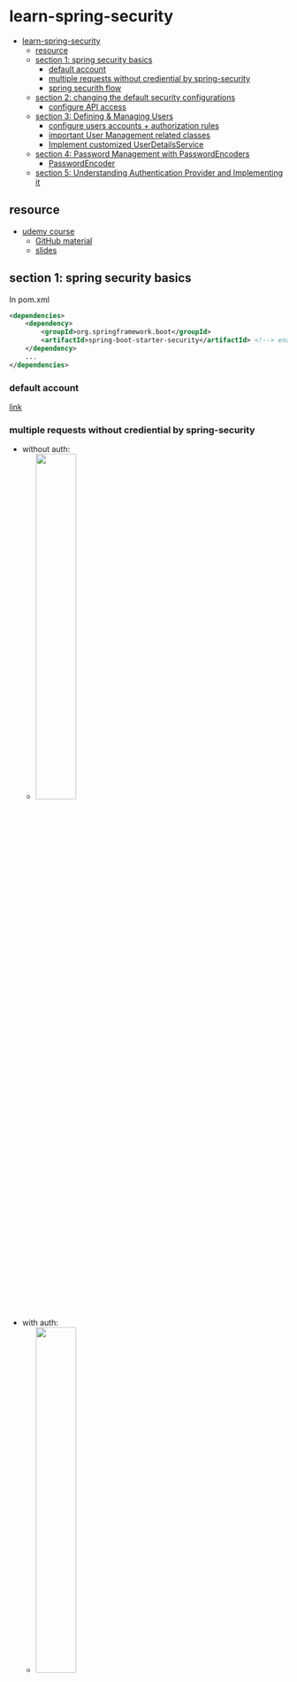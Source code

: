 # learn-spring-security
<!-- TOC -->

- [learn-spring-security](#learn-spring-security)
    - [resource](#resource)
    - [section 1: spring security basics](#section-1-spring-security-basics)
        - [default account](#default-account)
        - [multiple requests without crediential by spring-security](#multiple-requests-without-crediential-by-spring-security)
        - [spring securith flow](#spring-securith-flow)
    - [section 2: changing the default security configurations](#section-2-changing-the-default-security-configurations)
        - [configure API access](#configure-api-access)
    - [section 3: Defining & Managing Users](#section-3-defining--managing-users)
        - [configure users accounts + authorization rules](#configure-users-accounts--authorization-rules)
        - [important User Management related classes](#important-user-management-related-classes)
        - [Implement customized UserDetailsService](#implement-customized-userdetailsservice)
    - [section 4: Password Management with PasswordEncoders](#section-4-password-management-with-passwordencoders)
        - [PasswordEncoder](#passwordencoder)
    - [section 5: Understanding Authentication Provider and Implementing it](#section-5-understanding-authentication-provider-and-implementing-it)

<!-- /TOC -->
## resource
- [udemy course](https://www.udemy.com/course/spring-security-zero-to-master/)
    - [GitHub material](https://github.com/eazybytes/spring-security)
    - [slides](./docs/Spring+Security+Zero+to+Master+along+with+JWT,OAUTH2.pdf)

## section 1: spring security basics
In pom.xml
```xml
<dependencies>
    <dependency>
        <groupId>org.springframework.boot</groupId>
        <artifactId>spring-boot-starter-security</artifactId> <!--> enables soring security, i.e.: prompt /login if accessing unauthorized page <-->
    </dependency>
    ...
</dependencies>
```

### default account
[link](./spring-security-code/section1/springsecuritybasic/src/main/resources/application.properties)

### multiple requests without crediential by spring-security
- without auth:  
    - <img src="./imgs/1.png" width="40%"/>  
- with auth:  
    - <img src="./imgs/2.png" width="40%"/>
- multiple times enabled by value stored in cookie
    - <img src="./imgs/3.png" width="40%"/>


### spring securith flow
- <img src="./imgs/4.png" width="90%"/>
1. AuthenticationFilter: 
    - A filter that intercepts and performs authentication of a particular request by delegating it to the authentication manager If authentication is successful, the authentication details is set into SecurityContext
2. Authentication: 
    - Using the supplied values from the user like username and password, the authentication object will be formed which will be given as an input to the AuthenticationManager interface
3. AuthenticationManager: 
    - Once received request from filter it delegates the validating of the user details to the authentication provider
4. AuthenticationProvider **<u>(business logic)</u>**: 
    - It has all the logic of validating user details using UserDetailsService and PasswordEncoder
5. UserDetailsService: 
    - UserDetailsService retrieves UserDetails and implements the User interface using the supplied username
6. PasswordEncoder: 
    - Service interface for encoding passwords
7. SecurityContext: 
    - Interface defining the minimum security information associated with the current thread of execution It holds the authentication data post successful authentication **<u>(stores the details of the currently authenticated user inside Spring Security framework)</u>**

## section 2: changing the default security configurations
- Services with out any security
    - /contact
        - This service should accept the details from the Contact Us page in the UI and save to the DB.
    - /notices
        - This service should send the notice details from the DB to the ‘NOTICES’ page in the UI
- Services with security
    - /myAccount
        - This service should send the account details of the logged in user from the DB to the UI
    - /myBalance
        - This service should send the balance and transaction details of the logged in user from the DB to the UI
    - /myLoans
        - This service should send the loan details of the logged in user from the DB to the UI
    - /myCards
        - This service should send the card details of the logged in user from the DB to the UI
### configure API access
- default behavior:
    - authenticate all methods for all users
- configure above security permission: [ProjectSecurityConfig.java](./spring-security-code\section2\springsecsection2\src\main\java\com\eazybytes\config\ProjectSecurityConfig.java)
    ```java
    /**
     * Custom configurations as per our requirement
     */
    http
        .authorizeRequests()
            .antMatchers("/myAccount").authenticated()
            .antMatchers("/myBalance").authenticated()
            .antMatchers("/myLoans").authenticated()
            .antMatchers("/myCards").authenticated()
            .antMatchers("/notices").permitAll()
            .antMatchers("/contact").permitAll()
            .and()
        .formLogin().and()
        .httpBasic();
    ```

## section 3: Defining & Managing Users
### configure users accounts + authorization rules
- 所有信息都存在内存里

- `inMemoryAuthentication()`
    - ```java
      @Configuration
      public class ProjectSecurityConfig extends WebSecurityConfigurerAdapter {
          @Override
          protected void configure(AuthenticationManagerBuilder auth) throws Exception {
              auth.inMemoryAuthentication()
                      .withUser("admin").password("12345").authorities("admin").and()
                      .withUser("user").password("12345").authorities("read").and()
                      .passwordEncoder(NoOpPasswordEncoder.getInstance());
          }
      }
      ```
    
- `InMemoryUserDetailsManager`
    - ```java
      @Configuration
      public class ProjectSecurityConfig extends WebSecurityConfigurerAdapter {
          @Override
          protected void configure(AuthenticationManagerBuilder auth) throws Exception {
              InMemoryUserDetailsManager userDetailsService = new InMemoryUserDetailsManager();
              UserDetails user  = User.withUsername("admin").password("12345").authorities("admin").build();
              UserDetails user1 = User.withUsername("user" ).password("12345").authorities("read" ).build();
              userDetailsService.createUser(user);
              userDetailsService.createUser(user1);
              auth.userDetailsService(userDetailsService);
          }
          // As we do not have a PasswordEncoder as above has, we need to configure it here for       InMemoryUserDetailsManager
          @Bean
          public PasswordEncoder passwordEncoder() {
              return NoOpPasswordEncoder.getInstance();
          }
      }
      ```

### important User Management related classes
- <img src="./imgs/5.png" width="70%"/>
    
    > Note: UserDetailService should not has the arrow to UserDetails
- `interface UserDetails`
    - provides core user information inside Spring Security framework
    - `class User implements UserDetails`
        - simple representation of `UserDetails` provided by spring security
- `interface UserDetailsService`
    - only search
    - `interface UserDetailsManager extends UserDetailsService`
        - create/delete/update/select enabled
- `UserDetailsManager`'s implementation
    - `InMemoryUserDetailsManager`: stores `User` by a HashMap in the memory 
    - `JdbcUserDetailsManager`: stores in DB

### Implement customized UserDetailsService
- Service: extend UserDetailsService
    - ```java
      @Service
      public class EazyBankUserDetails implements UserDetailsService {
          @Autowired
          private CustomerRepository customerRepository;

          @Override
          public UserDetails loadUserByUsername(String username) throws UsernameNotFoundException {
              List<Customer> customer = customerRepository.findByEmail(username);
              if (customer.size() == 0) {
                  throw new UsernameNotFoundException("User details not found for the user : " + username);
              }
              return new SecurityCustomer(customer.get(0));
          }
      }
      ```
    - need to set the userDetailService to AuthenticationManagerBuilder
- Repository:
    - ```java
      @Repository
      public interface CustomerRepository extends CrudRepository<Customer, Long> {
          List<Customer> findByEmail(String email);
      }
      ```
- Dao: implements UserDetails
    - ```java
      public class SecurityCustomer implements UserDetails {
          private static final long serialVersionUID = -6690946490872875352L;
  
          private final Customer customer;
  
          public SecurityCustomer(Customer customer) {
              this.customer = customer;
          }
  
          ...
      }
      ```

## section 4: Password Management with PasswordEncoders
### PasswordEncoder
```java
public interface PasswordEncoder {

	/**
	 * Encode the raw password. such as SHA-1
	 */
	String encode(CharSequence rawPassword);

	/**
	 * Verify the encoded password obtained from storage matches the submitted raw
	 * password after it too is encoded. Returns true if the passwords match, false if
	 * they do not. The stored password itself is never decoded.
	 */
	boolean matches(CharSequence rawPassword, String encodedPassword);

	/**
	 * Returns true if the encoded password should be encoded again for better security,
	 * else false. The default implementation always returns false.
	 */
	default boolean upgradeEncoding(String encodedPassword) {
		return false;
	}
}
```
- Different Implementations of PasswordEncoders
    - NoOpPasswordEncoder (not practical)
        - no encode operation, just using raw input password string
    - StandardPasswordEncoder (not practical)
        - encode with SHA256 + 8 bytes salt
    - PbkdfPasswordEncoder
        - better security level compared to above, but can be slow depending on the inputs
    - BCryptPasswordEncoder
        - users can choose diferent versions of encoding has function for different security level as well as security strength from 4-31
    - SCryptPasswordEncoder
        - users can specify the CPU, memory, GPU difficulty for the attacker

## section 5: Understanding Authentication Provider and Implementing it
### AuthenticationProvider interface and its implementation
```java
public interface AuthenticationProvider {
	/**
	 * receives an Authentication object as a parameter and returns an Authentication object as well. We implement the authenticate() method to define the authentication logic
	 */
	Authentication authenticate(Authentication authentication)
			throws AuthenticationException;

	/**
	 * You’ll implement this method to return true if the current AuthenticationProvider supports the type provided as the Authentication object
	 */
	boolean supports(Class<?> authentication);
}
```

```java
public abstract class AbstractUserDetailsAuthenticationProvider implements
		AuthenticationProvider, InitializingBean, MessageSourceAware {

    ...

    public Authentication authenticate(Authentication authentication)
			throws AuthenticationException {
        1. get username = authentication.getName();
        2. try to get UserDetails from cache
        3. if get from cache fail, retrieveUser(username, authentication); // by child class implementation
        4. pre, additional, post authentication check
        5. update cache if not using cache
        6. return createSuccessAuthentication(principalToReturn [UserDetails or UserDetails.toString()], authentication, user);
    }

    ...

    protected Authentication createSuccessAuthentication(Object principal,
			Authentication authentication, UserDetails user) {
		// Ensure we return the original credentials the user supplied,
		// so subsequent attempts are successful even with encoded passwords.
		// Also ensure we return the original getDetails(), so that future
		// authentication events after cache expiry contain the details
		UsernamePasswordAuthenticationToken result = new UsernamePasswordAuthenticationToken(
				principal, authentication.getCredentials(),
				authoritiesMapper.mapAuthorities(user.getAuthorities()));
		result.setDetails(authentication.getDetails());

		return result;
	}

    ...
}
```

```java
public class DaoAuthenticationProvider extends AbstractUserDetailsAuthenticationProvider {

    ...

    // encode password in the storage
    @Override
	protected Authentication createSuccessAuthentication(Object principal,
			Authentication authentication, UserDetails user) {
		boolean upgradeEncoding = this.userDetailsPasswordService != null
				&& this.passwordEncoder.upgradeEncoding(user.getPassword());
		if (upgradeEncoding) {
			String presentedPassword = authentication.getCredentials().toString();
			String newPassword = this.passwordEncoder.encode(presentedPassword);
			user = this.userDetailsPasswordService.updatePassword(user, newPassword); // InMemoryUserDetailsManager.updatePassword
		}
		return super.createSuccessAuthentication(principal, authentication, user);
	}

    ...
}
```

### customized AuthenticationProvider
```java
@Component
public class EazyBankUsernamePwdAuthenticationProvider implements AuthenticationProvider {

	@Autowired
	private CustomerRepository customerRepository;
	
	@Autowired
	private PasswordEncoder passwordEncoder;

	@Override
	public Authentication authenticate(Authentication authentication) {
		String username = authentication.getName();
		String pwd = authentication.getCredentials().toString();
		List<Customer> customer = customerRepository.findByEmail(username);
		if (customer.size() > 0) {
			if (passwordEncoder.matches(pwd, customer.get(0).getPwd())) {
				List<GrantedAuthority> authorities = new ArrayList<>();
				authorities.add(new SimpleGrantedAuthority(customer.get(0).getRole()));
				return new UsernamePasswordAuthenticationToken(username, pwd, authorities);
			} else {
				throw new BadCredentialsException("Invalid password!");
			}
		}else {
			throw new BadCredentialsException("No user registered with this details!");
		}
	}

	@Override
	public boolean supports(Class<?> authenticationType) {
		return authenticationType.equals(UsernamePasswordAuthenticationToken.class);
	}
}
```

### AuthenticationManager interface and its implementation
```java
public interface AuthenticationManager {
	Authentication authenticate(Authentication authentication)
			throws AuthenticationException;
}
```

The difference is the `supports(...)` method. It can be used for multiple auth functionality. `AuthenticationProvider` performs the real authentication logic. `AuthenticationManager` delegates authentication object to the Provider.

```java
public class ProviderManager implements AuthenticationManager, MessageSourceAware, InitializingBean {

    ...

    public Authentication authenticate(Authentication authentication)
			throws AuthenticationException {
		Class<? extends Authentication> toTest = authentication.getClass();
		AuthenticationException lastException = null;
		AuthenticationException parentException = null;
		Authentication result = null;
		Authentication parentResult = null;
		boolean debug = logger.isDebugEnabled();

		for (AuthenticationProvider provider : getProviders()) {
			if (!provider.supports(toTest)) {
				continue;
			}

			if (debug) {
				logger.debug("Authentication attempt using "
						+ provider.getClass().getName());
			}

			try {
				result = provider.authenticate(authentication);

				if (result != null) {
					copyDetails(authentication, result);
					break;
				}
			}

        ...
    
    }

    ...

}
```

The `ProviderManager` implements `ProviderManager`. In the `authenticate()` method, it selects the provider that can support the authentication object and delegate the authenticate operation to the `AuthenticationProvider`.

### Principal & Authentication interface

```java
// represent an entity (abstraction of a principal), such as an individual, a corporation, a login id
public interface Principal {
    public boolean equals(Object another);
    public String toString();
    public int hashCode();
    public String getName();

    public default boolean implies(Subject subject) {
        if (subject == null)
            return false;
        return subject.getPrincipals().contains(this);
    }
}

// Represents the token for an authentication request or for an authenticated principal once the request has been processed by the {@link AuthenticationManager#authenticate(Authentication)} method.
public interface Authentication extends Principal, Serializable {
	/**
	 * Set by an <code>AuthenticationManager</code> to indicate the authorities that the
	 * principal has been granted.
	 *
	 * @return the authorities granted to the principal, or an empty collection if the
	 * token has not been authenticated. Never null.
	 */
	Collection<? extends GrantedAuthority> getAuthorities();

	/**
	 * The credentials that prove the principal is correct. This is usually a password,
	 * but could be anything relevant to the <code>AuthenticationManager</code>.
	 */
	Object getCredentials();

	/**
	 * @return additional details about the authentication request, or <code>null</code>
	 * if not used
	 */
	Object getDetails();

	/**
	 * @return the <code>Principal</code> being authenticated or the authenticated
	 * principal after authentication.
	 */
	Object getPrincipal();

	/**
	 * @return true if the token has been authenticated and the
	 * <code>AbstractSecurityInterceptor</code> does not need to present the token to the
	 * <code>AuthenticationManager</code> again for re-authentication.
	 */
	boolean isAuthenticated();
	void setAuthenticated(boolean isAuthenticated) throws IllegalArgumentException;
}
```

## section 06: CORS & CSRF
### CROSS ORIGIN RESOURCE SHARING (CORS)

- A protocol that enables scripts running on a browser client to interact with resources from a different origin.

- "other origins": the URL accessed is different to the location that the JavaScript is running, such as:
    - a different scheme (HTTP or HTTPS)
    - a different domain
    - a different port
- <img src="./imgs/6.png" width="90%"/>

#### How to enable CORS?
- configure the server to support it.
- Include some headers for web browser to do a preflight to verify the server supports CORS with response headers:
    - |||
      |---|---|
      |Access Control Allow Origin|Defines which origins may have access to the resource. A ‘*' represents any origin
      |Access Control Allow Methods|Indicates the allowed HTTP methods for cross-origin requests
      |Access Control Allow Headers|Indicates the allowed request headers for cross-origin requests
      |Access Control Allow Credentials |Indicates whether or not the response to the request can be exposed when the credentials flag is true
      |Access Control Max Age|Defines the expiration time of the result of the cached preflight request
- <img src="./imgs/7.png" width="90%"/>
- ```java
  @Configuration
  public class ProjectSecurityConfig extends WebSecurityConfigurerAdapter {
      @Override
      protected void configure(HttpSecurity http) throws Exception {
          // configure CORS on the server side
          http.cors().configurationSource(new CorsConfigurationSource() {
              @Override
              public CorsConfiguration getCorsConfiguration(HttpServletRequest request) {
                  CorsConfiguration config = new CorsConfiguration();
                  config.setAllowedOrigins(Collections.singletonList("http://localhost:4200"));
                  config.setAllowedMethods(Collections.singletonList("*"));
                  config.setAllowCredentials(true);
                  config.setAllowedHeaders(Collections.singletonList("*"));
                  config.setMaxAge(3600L);
                  return config;
              }
          })...;
      }
  ```


### CROSS SITE REQUEST FORGERY (CSRF)
- An attack aims to perform an operation in a web application on behalf of a user without their explicit consent. In general, it doesn't directly steal the user's identity, but it exploits the user to carry out an action without their will.

- <img src="./imgs/8.png" width="70%"/>
    
    - The attacker cheat the user on the fake website that a submission is safe while it actually use user's crediential to send a change password post request to the actual website. 
#### How to defend CSRF?
- use CSRF tokens sent by the user
- ```java
  @Configuration
  public class ProjectSecurityConfig extends WebSecurityConfigurerAdapter {
      @Override
      protected void configure(HttpSecurity http) throws Exception {
          // configure CORS privacy on the server side
          http.cors().configurationSource(new CorsConfigurationSource() {
              @Override
              public CorsConfiguration getCorsConfiguration(HttpServletRequest request) {
                  CorsConfiguration config = new CorsConfiguration();
                  config.setAllowedOrigins(Collections.singletonList("http://localhost:4200"));
                  config.setAllowedMethods(Collections.singletonList("*"));
                  config.setAllowCredentials(true);
                  config.setAllowedHeaders(Collections.singletonList("*"));
                  config.setMaxAge(3600L);
                  return config;
              }
          }).and()
          // enable CSRF token on the server side to save the token in the user cookie
          .csrf().ignoringAntMatchers("/contact").csrfTokenRepository(CookieCsrfTokenRepository.withHttpOnlyFalse()).and().;
          // ignore CSRF token for "/contact"
          // CookieCsrfTokenRepository.withHttpOnlyFalse() is for angular only

          // static final String DEFAULT_CSRF_COOKIE_NAME = "XSRF-TOKEN";
          // static final String DEFAULT_CSRF_HEADER_NAME = "X-XSRF-TOKEN";
      }
  ```

## section 07: Understanding & Implementing Authroization
|comparison|Authentication|Authroization|
|---|---|---|
|What is checked?|the identity of users are checked for providing the access to the system.|user’s authorities are checked for accessing the resources.
|When happened?|done before authorization|always happens after authentication.
|What information are needed?|user’s login details|user’s privilege or roles
|failure|401 response|403 response

### authentication & authorization internal flow in spring
- <img src="./imgs/9.png" width="90%"/>

    1. When the Client makes a request with the credentials, 
        - the authentication filter will intercept the request and 
        - validate if the person is valid and is he/she the same person whom they are claiming.
    2. Post authentication 
        - the filter stores the **<u>UserDetails</u>** in the SecurityContext. 
            - The UserDetails will have his username, authorities etc 
    3. Now the authorization filter will intercept and 
        - decide whether the person has access to the given path based on this authorities stored in the SecurityContext 
    4. If authorized 
        - the request will be forwarded to the applicable controllers

### How authority/role stored in spring security
```java
public interface UserDetails extends Serializable {
	/**
	 * Returns the authorities granted to the user. Cannot return null.
	 */
	Collection<? extends GrantedAuthority> getAuthorities();

    ...
}

public class SecurityCustomer implements UserDetails {
    // a DB model
    private final Customer customer; // a customer has a list of authority

	public SecurityCustomer(Customer customer) {
		this.customer = customer;
	}

	@Override
	public Collection<? extends GrantedAuthority> getAuthorities() {
		List<GrantedAuthority> authorities = new ArrayList<>();
		authorities.add(new SimpleGrantedAuthority(customer.getRole()));
		return authorities;
	}

	@Override
	public String getPassword() {
		return customer.getPwd();
	}

	@Override
	public String getUsername() {
		return customer.getEmail();
	}

	@Override
	public boolean isAccountNonExpired() {
		return true;
	}

	@Override
	public boolean isAccountNonLocked() {
		return true;
	}

	@Override
	public boolean isCredentialsNonExpired() {
		return true;
	}

	@Override
	public boolean isEnabled() {
		return true;
	}
}
```

```java
/**
 * Represents an authority granted to an {@link Authentication} object.
 */
public interface GrantedAuthority extends Serializable {
	/**
     * @return a representation of the granted authority (or null if the
	 * granted authority cannot be expressed as a String with sufficient
	 * precision).
	 */
	String getAuthority();
}

/**
 * Basic concrete implementation of a GrantedAuthority
 *
 * Stores a String representation of an authority granted to the Authentication object.
 */
public final class SimpleGrantedAuthority implements GrantedAuthority {
    private final String role;

	public SimpleGrantedAuthority(String role) {
		Assert.hasText(role, "A granted authority textual representation is required");
		this.role = role;
	}

	@Override
	public String getAuthority() {
		return role;
	}

    ...
}
```

### authority v.s. role
|authority|role|
|---|---|
|like an individual privilege|is a group of privileges
|Restricting access in a fine grained manner|Restricting access in a coarse grained manner
|Ex: READ, UPDATE, DELETE|Ex: ROLE_ADMIN, ROLE_USER

### configure authorization by authority in spring security
```java
@Configuration
public class ProjectSecurityConfig extends WebSecurityConfigurerAdapter {
    @Override
	protected void configure(HttpSecurity http) throws Exception {

		http.cors().configurationSource(new CorsConfigurationSource() {
			@Override
			public CorsConfiguration getCorsConfiguration(HttpServletRequest request) {
				CorsConfiguration config = new CorsConfiguration();
				config.setAllowedOrigins(Collections.singletonList("http://localhost:4200"));
				config.setAllowedMethods(Collections.singletonList("*"));
				config.setAllowCredentials(true);
				config.setAllowedHeaders(Collections.singletonList("*"));
				config.setMaxAge(3600L);
				return config;
			}
		}).and().csrf().ignoringAntMatchers("/contact").csrfTokenRepository(CookieCsrfTokenRepository.withHttpOnlyFalse())
				.and().authorizeRequests()
				.antMatchers("/myAccount").hasAuthority("WRITE")
				.antMatchers("/myBalance").hasAuthority("READ")
				.antMatchers("/myLoans").hasAuthority("DELETE")
				.antMatchers("/myCards").authenticated() // user who has authenticated without considering any roles
				.antMatchers("/user").authenticated()
				.antMatchers("/notices").permitAll()
				.antMatchers("/contact").permitAll().and().httpBasic();
	}

    ...
}
```
|||
|---|---|
|hasAuthority()|Accepts a single authority for which the endpoint will be configured and user will be validated against the single authority mentioned. Only users having the same authority configured can call the endpoint.
|hasAnyAuthority()|Accepts multiple authorities for which the endpoint will be configured and user will be validated against the authorities mentioned. Only users having any of the authority configured can call the endpoint.
|access()|Using Spring Expression Language (SpEL) it provides you unlimited possibilities for configuring authorities which are not possible with the above methods. We can use operators like OR, AND inside access() method.

### configure authorization by role in spring security
```java
@Configuration
public class ProjectSecurityConfig extends WebSecurityConfigurerAdapter {
    @Override
	protected void configure(HttpSecurity http) throws Exception {

		http.cors().configurationSource(new CorsConfigurationSource() {
			@Override
			public CorsConfiguration getCorsConfiguration(HttpServletRequest request) {
				CorsConfiguration config = new CorsConfiguration();
				config.setAllowedOrigins(Collections.singletonList("http://localhost:4200"));
				config.setAllowedMethods(Collections.singletonList("*"));
				config.setAllowCredentials(true);
				config.setAllowedHeaders(Collections.singletonList("*"));
				config.setMaxAge(3600L);
				return config;
			}
		}).and().csrf().ignoringAntMatchers("/contact").csrfTokenRepository(CookieCsrfTokenRepository.withHttpOnlyFalse())
				.and().authorizeRequests()
				.antMatchers("/myAccount").hasRole("USER")
				.antMatchers("/myBalance").hasAnyRole("USER","ADMIN")
				.antMatchers("/myLoans").hasRole("ROOT")
				.antMatchers("/myCards").authenticated() // user who has authenticated without considering any roles
				.antMatchers("/user").authenticated()
				.antMatchers("/notices").permitAll()
				.antMatchers("/contact").permitAll().and().httpBasic();
	}
```

|||
|---|---|
|hasRole()| Accepts a single role name for which the endpoint will be configured and user will be validated against the single role mentioned. Only users having the same role configured can call the endpoint.
|hasAnyRole()|Accepts multiple roles for which the endpoint will be configured and user will be validated against the roles mentioned. Only users having any of the role configured can call the endpoint.
|access()| Using Spring Expression Language (SpEL) it provides you unlimited possibilities for configuring roles which are not possible with the above methods. We can use operators like OR, AND inside access() method.

> Note: role in spring are automatically concatnated prefix with "ROLE_" + myRoleString to distinguish role between authority because both of them are using GrantedAuthority in Spring Security.


### matcher in spring
- http.authorizeRequests()

1) .mvcMatchers([optional] HttpMethod.GET, patternString) uses Spring MVC's HandlerMappingIntrospector to match the path and extract variables.

2) .antMatchers([optional] HttpMethod.GET, patternString) is an implementation for Ant-style path patterns. Part of this mapping code has been kindly borrowed from Apache Ant.

3) .regexMatchers([optional] HttpMethod.GET, ".*/en|es|zh") can be used to represent any format of a string, so they offer unlimited possibilities for configuring endpoints security.

> Note : Generally mvcMatcher is more secure than an antMatcher . As an example
<br/>antMatchers("/secured") matches : /secured
<br/>mvcMatchers("/secured") matches : /secured as well as /secured/, /secured.html, /secured.xyz

## section 08: filters in Spring Security
- A filter is a component which receives requests, process its logic and handover to the next filter in the chain.
- Spring Security is based on a chain of servlet filters. 
    - Each filter has a specific responsibility and depending on the configuration, filters are added or removed. We can add our custom filters as well based on the need.
### Enable filter debug mode
1. @EnableWebSecurity(debug = true) on the SpringApplication class. 
    - We need to enable the debugging of the security details
2. Enable logging of the details by adding the below property in `application.properties`
    - logging.level.org.springframework.security.web.FilterChainProxy=DEBUG

### default filter chain for spring security authentication flow
- <img src="./imgs/10.png" width="30%"/>

### customized filter
```java
public interface Filter {
    ...

    public void doFilter(ServletRequest request, 
                         ServletResponse response,
                         FilterChain chain) throws IOException, ServletException;

    ...
}
```

|doFilter() parameters||
|---|---|
|ServletRequest|represents the HTTP request. We use the ServletRequest object to retrieve details about the request from the client.
|ServletResponse|represents the HTTP response. We use the ServletResponse object to modify the response before sending it back to the client or further along the filter chain.
|FilterChain|The filter chain represents a collection of filters with a defined order in which they act. We use the FilterChain object to forward the request to the next filter in the chain.

### configure the filter order in the filter chain


- addFilterBefore (filter, class) adds a filter before the position of the specified filter class
- addFilterAfter (filter, class) adds a filter after the position of the specified filter class
- addFilterAt (filter, class) adds a filter at the location of the specified filter class
    - But the order of the execution can’t be guaranteed. This will not replace the filters already present at the same order. Since we will not have control on the order of the filters and it is random in nature we should avoid providing the filters at same order.
    - <img src="./imgs/11.png" width="70%"/>

### other builtin filter
```java
public abstract class GenericFilterBean implements Filter, BeanNameAware, EnvironmentAware,
		EnvironmentCapable, ServletContextAware, InitializingBean, DisposableBean {
    ...
}
```
- This is an abstract class filter bean which allows you to use the initialization parameters and configurations done inside the web.xml

```java
public abstract class OncePerRequestFilter extends GenericFilterBean {
    ...

    /**
	 * Same contract as for {@code doFilter}, but guaranteed to be
	 * just invoked once per request within a single request thread.
	 * See {@link #shouldNotFilterAsyncDispatch()} for details.
	 */
	protected abstract void doFilterInternal(
			HttpServletRequest request, HttpServletResponse response, FilterChain filterChain)
			throws ServletException, IOException;
    
    ...
}
```
- Spring doesn't guarantee that your filter will be called only once.But if we have a scenario where we need to make sure to execute our filter only once then we can use this.

For example:
```java
/**
 * A {@link Filter} that performs authentication of a particular request. An
 * outline of the logic:
 *
 * 1. A request comes in and if it does not match {@link #setRequestMatcher(RequestMatcher)}, then this filter does nothing and the {@link FilterChain} is continued. 
 *      If it does match then...
 * 2. An attempt to convert the {@link HttpServletRequest} into an {@link Authentication} is made. If the result is empty, then the filter does nothing more and the {@link FilterChain} is continued. 
 *      If it does create an {@link Authentication}...
 * 3. The {@link AuthenticationManager} specified in {@link #GenericAuthenticationFilter(AuthenticationManager)} is used to perform authentication.
 * 4. The {@link AuthenticationManagerResolver} specified in {@link #GenericAuthenticationFilter(AuthenticationManagerResolver)} is used to resolve the appropriate authentication manager from context to perform authentication.
 * 5. If authentication is successful, {@link AuthenticationSuccessHandler} is invoked and the authentication is set on {@link SecurityContextHolder}, else {@link AuthenticationFailureHandler} is invoked
 */
public class AuthenticationFilter extends OncePerRequestFilter {
    ...

    @Override
	protected void doFilterInternal(HttpServletRequest request, HttpServletResponse response, FilterChain filterChain)
			throws ServletException, IOException {
        // 1.
		if (!this.requestMatcher.matches(request)) {
			filterChain.doFilter(request, response);
			return;
		}

		try {
            // 2.
            // 3. is performed inside `attemptAuthentication(request, response);`
            // 4.
			Authentication authenticationResult = attemptAuthentication(request, response);
			if (authenticationResult == null) {
				filterChain.doFilter(request, response);
				return;
			}

			HttpSession session = request.getSession(false);
			if (session != null) {
				request.changeSessionId();
			}

            // 5.
			successfulAuthentication(request, response, filterChain, authenticationResult);
		} catch (AuthenticationException e) {
			unsuccessfulAuthentication(request, response, e);
		}
	}

    private Authentication attemptAuthentication(HttpServletRequest request, HttpServletResponse response)
			throws AuthenticationException, ServletException {
        // 2. 
		Authentication authentication = this.authenticationConverter.convert(request);
		if (authentication == null) {
			return null;
		}

        // 4.
		AuthenticationManager authenticationManager = this.authenticationManagerResolver.resolve(request);
        // 3.
		Authentication authenticationResult = authenticationManager.authenticate(authentication);
		if (authenticationResult == null) {
			throw new ServletException("AuthenticationManager should not return null Authentication object.");
		}

		return authenticationResult;
	}

    ...
}
```

## section 09: Token based authentication using JSON Web Token (JWT)
### Advantages of Token based Authentication
- Token helps us not to share the credentials for every request which is a security risk to make credentials send over
the network frequently.
- Tokens can be invalidated during any suspicious activities without invalidating the user credentials.
- Tokens can be created with a short life span.
- Tokens can be used to store the user related information like roles/authorities etc.
- Reusability We can have many separate servers, running on multiple platforms and domains, reusing the same token for authenticating the user.
- Security Since we are not using cookies, we don’t have to protect against cross site request forgery (CSRF) attacks.
- Stateless, easier to scale. The token contains all the information to identify the user, eliminating the need for the session state. If we use a load balancer, we can pass the user to any server, instead of being bound to the same server we logged in on.

### What is JWT?
- a token implementation which will be in the JSON format and designed to use for the web requests.
- can be used both in the scenarios of Authorization/Authentication along with Information exchange
    - which means you can share certain user related data in the token itself which will reduce the burden of maintaining such details in the sessions on the server side.
        - > only checking jwt token each time received rather than retriving crediential from DB
- A JWT token has 3 parts each separated by a dot(.). Below is a sample JWT token:
    - <img src="./imgs/12.png" width="70%"/>
    - <img src="./imgs/13.png" width="70%"/>
    - signature can be calculated by:
        - HMAC_SHA256(base64UrlEncode(header) + "." + base64UrlEncode(payload), secret)
- [jwt.io](jwt.io): jwt encoding and decoding

### how to configure JWT setup
```java
@Configuration
public class ProjectSecurityConfig extends WebSecurityConfigurerAdapter {
    @Override
	protected void configure(HttpSecurity http) throws Exception {
        // JWT does not require a session
		http.sessionManagement().sessionCreationPolicy(SessionCreationPolicy.STATELESS).and().
		// configure Authorization for CORS
        cors().configurationSource(new CorsConfigurationSource() {
			@Override
			public CorsConfiguration getCorsConfiguration(HttpServletRequest request) {
				CorsConfiguration config = new CorsConfiguration();
				config.setAllowedOrigins(Collections.singletonList("http://localhost:4200"));
				config.setAllowedMethods(Collections.singletonList("*"));
				config.setAllowCredentials(true);
				config.setAllowedHeaders(Collections.singletonList("*"));
				config.setExposedHeaders(Arrays.asList("Authorization"));
				config.setMaxAge(3600L);
				return config;
			}
		}).and().csrf().disable() // disable CSRF because we do not need it
				.addFilterBefore(new RequestValidationBeforeFilter(), BasicAuthenticationFilter.class) // check JWT received is valid
				.addFilterBefore(new JWTTokenValidatorFilter(),       BasicAuthenticationFilter.class) // check signature matches
                    // create UsernamePasswordAuthenticationToken from JWT as Authentication and stored in SecurityContextHolder.getContext()
				.addFilterAt(    new AuthoritiesLoggingAtFilter(),    BasicAuthenticationFilter.class) // log: Authentication Validation is in progress
				.addFilterAfter( new JWTTokenGeneratorFilter(),       BasicAuthenticationFilter.class) // generate JWT if first time visited
				.addFilterAfter( new AuthoritiesLoggingAfterFilter(), BasicAuthenticationFilter.class) // log: successful authentication + authorization roles
				.authorizeRequests()
				.antMatchers("/myAccount").hasRole("USER")
				.antMatchers("/myBalance").hasAnyRole("USER","ADMIN")
				.antMatchers("/myLoans").hasRole("ROOT")
				.antMatchers("/myCards").hasAnyRole("USER","ADMIN")
				.antMatchers("/user").authenticated()
				.antMatchers("/notices").permitAll()
				.antMatchers("/contact").permitAll().and().httpBasic();
	}

    ...
}
```



